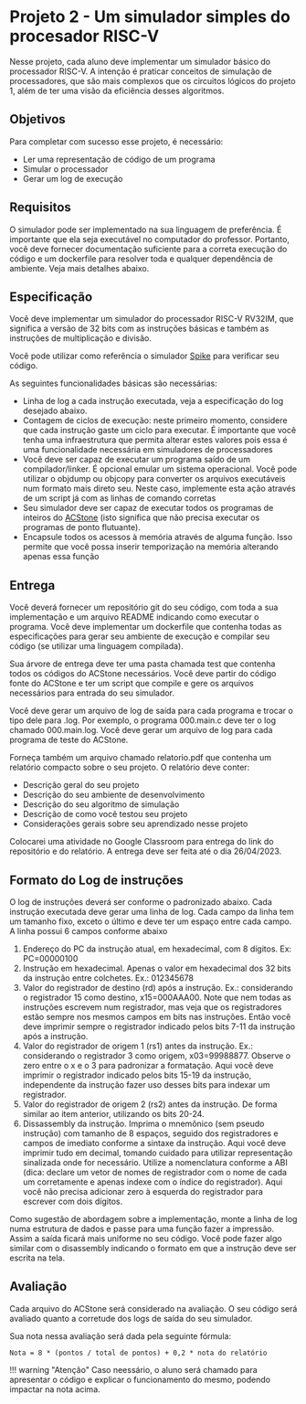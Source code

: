 # Projeto 2 - Um simulador simples do procesador RISC-V

Nesse projeto, cada aluno deve implementar um simulador básico do processador RISC-V. A intenção é praticar conceitos de simulação de processadores, que são mais complexos que os circuitos lógicos do projeto 1, além de ter uma visão da eficiência desses algoritmos.

## Objetivos

Para completar com sucesso esse projeto, é necessário:

* Ler uma representação de código de um programa
* Simular o processador
* Gerar um log de execução

## Requisitos

O simulador pode ser implementado na sua linguagem de preferência. É importante que ela seja executável no computador do professor. Portanto, você deve fornecer documentação suficiente para a correta execução do código e um dockerfile para resolver toda e qualquer dependência de ambiente. Veja mais detalhes abaixo.

## Especificação

Você deve implementar um simulador do processador RISC-V RV32IM, que significa a versão de 32 bits com as instruções básicas e também as instruções de multiplicação e divisão.

Você pode utilizar como referência o simulador [Spike](https://wiki.riscv.org/display/HOME/Emulators+and+Simulators) para verificar seu código.

As seguintes funcionalidades básicas são necessárias:

* Linha de log a cada instrução executada, veja a especificação do log desejado abaixo.
* Contagem de ciclos de execução: neste primeiro momento, considere que cada instrução gaste um ciclo para executar. É importante que você tenha uma infraestrutura que permita alterar estes valores pois essa é uma funcionalidade necessária em simuladores de processadores
* Você deve ser capaz de executar um programa saído de um compilador/linker. É opcional emular um sistema operacional. Você pode utilizar o objdump ou objcopy para converter os arquivos executáveis num formato mais direto seu. Neste caso, implemente esta ação através de um script já com as linhas de comando corretas
* Seu simulador deve ser capaz de executar todos os programas de inteiros do [ACStone](https://github.com/rjazevedo/ACStone) (isto significa que não precisa executar os programas de ponto flutuante).
* Encapsule todos os acessos à memória através de alguma função. Isso permite que você possa inserir temporização na memória alterando apenas essa função

## Entrega

Você deverá fornecer um repositório git do seu código, com toda a sua implementação e um arquivo README indicando como executar o programa. Você deve implementar um dockerfile que contenha todas as especificações para gerar seu ambiente de execução e compilar seu código (se utilizar uma linguagem compilada).

Sua árvore de entrega deve ter uma pasta chamada test que contenha todos os códigos do ACStone necessários. Você deve partir do código fonte do ACStone e ter um script que compile e gere os arquivos necessários para entrada do seu simulador.

Você deve gerar um arquivo de log de saída para cada programa e trocar o tipo dele para .log. Por exemplo, o programa 000.main.c deve ter o log chamado 000.main.log. Você deve gerar um arquivo de log para cada programa de teste do ACStone.

Forneça também um arquivo chamado relatorio.pdf que contenha um relatório compacto sobre o seu projeto. O relatório deve conter:

* Descrição geral do seu projeto
* Descrição do seu ambiente de desenvolvimento
* Descrição do seu algoritmo de simulação
* Descrição de como você testou seu projeto
* Considerações gerais sobre seu aprendizado nesse projeto

Colocarei uma atividade no Google Classroom para entrega do link do repositório e do relatório. A entrega deve ser feita até o dia 26/04/2023.

## Formato do Log de instruções

O log de instruções deverá ser conforme o padronizado abaixo. Cada instrução executada deve gerar uma linha de log. Cada campo da linha tem um tamanho fixo, exceto o último e deve ter um espaço entre cada campo. A linha possui 6 campos conforme abaixo

1. Endereço do PC da instrução atual, em hexadecimal, com 8 dígitos. Ex: PC=00000100
1. Instrução em hexadecimal. Apenas o valor em hexadecimal dos 32 bits da instrução entre colchetes. Ex.: 012345678
1. Valor do registrador de destino (rd) após a instrução. Ex.: considerando o registrador 15 como destino, x15=000AAA00. Note que nem todas as instruções escrevem num registrador, mas veja que os registradores estão sempre nos mesmos campos em bits nas instruções. Então você deve imprimir sempre o registrador indicado pelos bits 7-11 da instrução após a instrução.
1. Valor do registrador de origem 1 (rs1) antes da instrução. Ex.: considerando o registrador 3 como origem, x03=99988877. Observe o zero entre o x e o 3 para padronizar a formatação. Aqui você deve imprimir o registrador indicado pelos bits 15-19 da instrução, independente da instrução fazer uso desses bits para indexar um registrador.
1. Valor do registrador de origem 2 (rs2) antes da instrução. De forma similar ao item anterior, utilizando os bits 20-24.
1. Dissassembly da instrução. Imprima o mnemônico (sem pseudo instrução) com tamanho de 8 espaços, seguido dos registradores e campos de imediato conforme a sintaxe da instrução. Aqui você deve imprimir tudo em decimal, tomando cuidado para utilizar representação sinalizada onde for necessário. Utilize a nomenclatura conforme a ABI (dica: declare um vetor de nomes de registrador com o nome de cada um corretamente e apenas indexe com o índice do registrador). Aqui você não precisa adicionar zero à esquerda do registrador para escrever com dois dígitos.

Como sugestão de abordagem sobre a implementação, monte a linha de log numa estrutura de dados e passe para uma função fazer a impressão. Assim a saída ficará mais uniforme no seu código. Você pode fazer algo similar com o disassembly indicando o formato em que a instrução deve ser escrita na tela.

## Avaliação

Cada arquivo do ACStone será considerado na avaliação. O seu código será avaliado quanto a corretude dos logs de saída do seu simulador.

Sua nota nessa avaliação será dada pela seguinte fórmula:

```
Nota = 8 * (pontos / total de pontos) + 0,2 * nota do relatório
```

!!! warning "Atenção"
    Caso neessário, o aluno será chamado para apresentar o código e explicar o funcionamento do mesmo, podendo impactar na nota acima.
